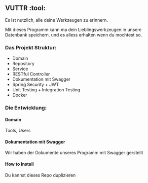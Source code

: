 ## VUTTR :tool:

Es ist nutzlich, alle deine Werkzeugen zu erinnern.

Mit dieses Programm kann ma dein Lieblingswerkzeugen in unsere Datenbank speichern, und es alless  erhalten wenn du mochtest so.

### Das Projekt Struktur:
 -  Domain
 -  Repository
 -  Service 
 -  RESTful Controller
 -  Dokumentation mit Swagger
 -  Spring Security + JWT
 -  Unit Testing + Integration Testing
 -  Docker 

### Die Entwicklung:

#### Domain

Tools, Users

#### Dokumentation mit Swagger

Wir haben der Dokumente unseres Programm mit Swagger gerstellt

#### How to install

Du kannst dieses Repo duplizieren



